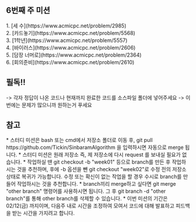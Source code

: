﻿<h2>6번째 주 미션</h2>
1. [세 수](https://www.acmicpc.net/problem/2985)<br>
2. [카드놓기](https://www.acmicpc.net/problem/5568)<br>
3. [1학년](https://www.acmicpc.net/problem/5557)<br>
4. [바이러스](https://www.acmicpc.net/problem/2606)<br>
5. [담장 너머로](https://www.acmicpc.net/problem/2364)<br>
6. [회의준비](https://www.acmicpc.net/problem/2610)<br>

<h2>필독!!</h2>
-> 각자 정답이 나온 코드나 현재까지 완료한 코드를 소스파일 폴더에 넣어주세요
-> 이번에는 문제가 많으니까 원하는거 푸세요

<h2>참고</h2>
* 스터디 미션은 bash 또는 cmd에서 저장소 폴더로 이동 후, git pull https://github.com/Tickin/SinbaramAlgorithm 을 입력하시면 자동으로 merge 됩니다.
* 스터디 미션은 원래 저장소 즉, 제 저장소에 다시 request 를 보내실 필요가 없습니다.
* 작업하실 땐 git checkout -b "week01" 등으로 branch를 만든 후 작업하시는 것을 추천하며, 후에 -b 옵션을 뺀 git checkout "week02"로 수정 전의 저장소 상태로 복귀가 가능합니다. 수정 또는 확신이 없는 작업을 할 경우 수시로 branch를 만들어 작업하시는 것을 추천합니다.
* branch끼리 merge하고 싶다면 git merge "other branch" 명령어를 사용하시면 됩니다. 그 후 git branch -d "other branch"를 통해 other branch를 삭제할 수 있습니다.
* 이번 미션의 기간은 02/12(금) 까지이며, 다음주 내로 시간을 조정하여 모여서 코드에 대해 발표하고 피드백을 받는 시간을 가지려고 합니다.
